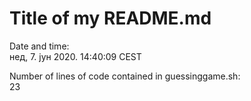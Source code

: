 # Title of my README.md

Date and time:  
нед,  7. јун 2020.  14:40:09 CEST

Number of lines of code contained in guessinggame.sh:  
23
